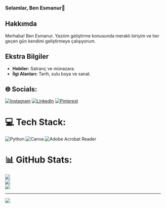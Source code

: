 ### Selamlar, Ben Esmanur💫

## Hakkımda
Merhaba! Ben Esmanur. Yazılım geliştirme konusunda meraklı biriyim ve her geçen gün kendimi geliştirmeye çalışıyorum. 


## Ekstra Bilgiler
- **Hobiler:** Satranç ve münazara.
- **İlgi Alanları:** Tarih, sulu boya ve sanat.

## 🌐 Socials:
[![Instagram](https://img.shields.io/badge/Instagram-%23E4405F.svg?logo=Instagram&logoColor=white)](https://instagram.com/esanymn) [![LinkedIn](https://img.shields.io/badge/LinkedIn-%230077B5.svg?logo=linkedin&logoColor=white)](https://linkedin.com/in/esmanuryaman) [![Pinterest](https://img.shields.io/badge/Pinterest-%23E60023.svg?logo=Pinterest&logoColor=white)](https://pinterest.com/esanymn) 

# 💻 Tech Stack:
![Python](https://img.shields.io/badge/python-3670A0?style=flat&logo=python&logoColor=ffdd54) ![Canva](https://img.shields.io/badge/Canva-%2300C4CC.svg?style=flat&logo=Canva&logoColor=white) ![Adobe Acrobat Reader](https://img.shields.io/badge/Adobe%20Acrobat%20Reader-EC1C24.svg?style=flat&logo=Adobe%20Acrobat%20Reader&logoColor=white)
# 📊 GitHub Stats:
![](https://github-readme-stats.vercel.app/api?username=esmanuryaman&theme=dark&hide_border=false&include_all_commits=false&count_private=false)<br/>
![](https://github-readme-streak-stats.herokuapp.com/?user=esmanuryaman&theme=dark&hide_border=false)<br/>
![](https://github-readme-stats.vercel.app/api/top-langs/?username=esmanuryaman&theme=dark&hide_border=false&include_all_commits=false&count_private=false&layout=compact)

---
[![](https://visitcount.itsvg.in/api?id=esmanuryaman&icon=0&color=0)](https://visitcount.itsvg.in)

<!-- Proudly created with GPRM ( https://gprm.itsvg.in ) --><!--
**esmanuryaman/esmanuryaman** is a ✨ _special_ ✨
GitHub profilimi ziyaret ettiğiniz için teşekkürler! Projelerimi beğenirseniz yıldız bırakmayı unutmayın ⭐

- 🔭 I’m currently working on ...
- 🌱 I’m currently learning ...
- 👯 I’m looking to collaborate on ...
- 🤔 I’m looking for help with ...
- 💬 Ask me about ...
- 📫 How to reach me: ...
- 😄 Pronouns: ...
- ⚡ Fun fact: ...
-->

